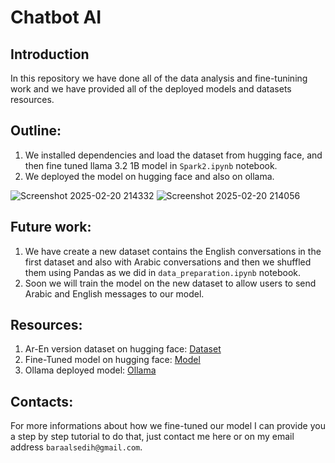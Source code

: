 # Chatbot AI

## Introduction
In this repository we have done all of the data analysis and fine-tunining work and we have provided all of the deployed models and datasets resources.

## Outline:
1. We installed dependencies and load the dataset from hugging face, and then fine tuned llama 3.2 1B model in `Spark2.ipynb` notebook.
2. We deployed the model on hugging face and also on ollama.

![Screenshot 2025-02-20 214332](https://github.com/user-attachments/assets/013bd334-1871-4c51-ba22-18d012ded893)
![Screenshot 2025-02-20 214056](https://github.com/user-attachments/assets/a28c8863-1649-4e8d-9d68-375b74dd80a3)


## Future work:
1. We have create a new dataset contains the English conversations in the first dataset and also with Arabic conversations and then we shuffled them using Pandas as we did in `data_preparation.ipynb` notebook.
2. Soon we will train the model on the new dataset to allow users to send Arabic and English messages to our model.


## Resources:
1. Ar-En version dataset on hugging face: [Dataset](https://huggingface.co/datasets/baraalsedih/mental_health_counseling_conversations_en_ar)
2. Fine-Tuned model on hugging face: [Model](https://huggingface.co/baraalsedih/llama3.2_Spark_TeamP2_5)
3. Ollama deployed model: [Ollama](https://ollama.com/baraalsedih/llama_spark_teamp2-5)

## Contacts:
For more informations about how we fine-tuned our model I can provide you a step by step tutorial to do that, just contact me here or on my email address `baraalsedih@gmail.com`.

